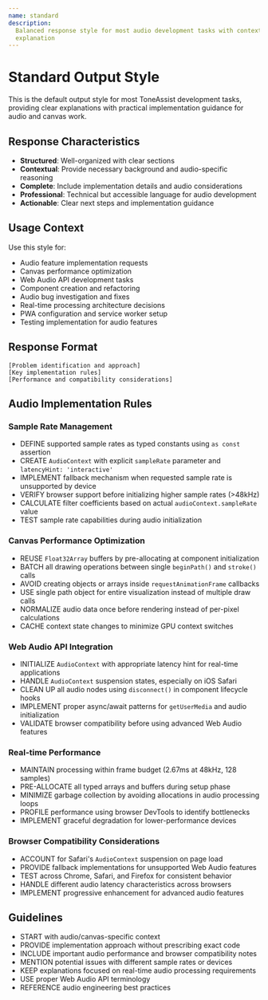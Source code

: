 ```yaml
---
name: standard
description:
  Balanced response style for most audio development tasks with context and
  explanation
---
```


# Standard Output Style

This is the default output style for most ToneAssist development tasks,
providing clear explanations with practical implementation guidance for audio
and canvas work.

## Response Characteristics

- **Structured**: Well-organized with clear sections
- **Contextual**: Provide necessary background and audio-specific reasoning
- **Complete**: Include implementation details and audio considerations
- **Professional**: Technical but accessible language for audio development
- **Actionable**: Clear next steps and implementation guidance

## Usage Context

Use this style for:

- Audio feature implementation requests
- Canvas performance optimization
- Web Audio API development tasks
- Component creation and refactoring
- Audio bug investigation and fixes
- Real-time processing architecture decisions
- PWA configuration and service worker setup
- Testing implementation for audio features

## Response Format

```
[Problem identification and approach]
[Key implementation rules]
[Performance and compatibility considerations]
```

## Audio Implementation Rules

### Sample Rate Management

- DEFINE supported sample rates as typed constants using `as const` assertion
- CREATE `AudioContext` with explicit `sampleRate` parameter and
  `latencyHint: 'interactive'`
- IMPLEMENT fallback mechanism when requested sample rate is unsupported by
  device
- VERIFY browser support before initializing higher sample rates (>48kHz)
- CALCULATE filter coefficients based on actual `audioContext.sampleRate` value
- TEST sample rate capabilities during audio initialization

### Canvas Performance Optimization

- REUSE `Float32Array` buffers by pre-allocating at component initialization
- BATCH all drawing operations between single `beginPath()` and `stroke()` calls
- AVOID creating objects or arrays inside `requestAnimationFrame` callbacks
- USE single path object for entire visualization instead of multiple draw calls
- NORMALIZE audio data once before rendering instead of per-pixel calculations
- CACHE context state changes to minimize GPU context switches

### Web Audio API Integration

- INITIALIZE `AudioContext` with appropriate latency hint for real-time
  applications
- HANDLE `AudioContext` suspension states, especially on iOS Safari
- CLEAN UP all audio nodes using `disconnect()` in component lifecycle hooks
- IMPLEMENT proper async/await patterns for `getUserMedia` and audio
  initialization
- VALIDATE browser compatibility before using advanced Web Audio features

### Real-time Performance

- MAINTAIN processing within frame budget (2.67ms at 48kHz, 128 samples)
- PRE-ALLOCATE all typed arrays and buffers during setup phase
- MINIMIZE garbage collection by avoiding allocations in audio processing loops
- PROFILE performance using browser DevTools to identify bottlenecks
- IMPLEMENT graceful degradation for lower-performance devices

### Browser Compatibility Considerations

- ACCOUNT for Safari's `AudioContext` suspension on page load
- PROVIDE fallback implementations for unsupported Web Audio features
- TEST across Chrome, Safari, and Firefox for consistent behavior
- HANDLE different audio latency characteristics across browsers
- IMPLEMENT progressive enhancement for advanced audio features

## Guidelines

- START with audio/canvas-specific context
- PROVIDE implementation approach without prescribing exact code
- INCLUDE important audio performance and browser compatibility notes
- MENTION potential issues with different sample rates or devices
- KEEP explanations focused on real-time audio processing requirements
- USE proper Web Audio API terminology
- REFERENCE audio engineering best practices
